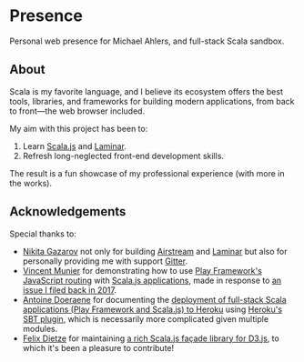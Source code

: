 # Presence

Personal web presence for Michael Ahlers, and full-stack Scala sandbox.

## About

Scala is my favorite language, and I believe its ecosystem offers the best tools, libraries, and frameworks for building modern applications, from back to front—the web browser included.

My aim with this project has been to:

1. Learn [Scala.js][scala-js] and [Laminar][laminar].
1. Refresh long-neglected front-end development skills.

The result is a fun showcase of my professional experience (with more in the works).

## Acknowledgements

Special thanks to:

- [Nikita Gazarov][github-nikita-gazarov] not only for building [Airstream][github-raquo-airstream] and [Laminar][github-raquo-laminar] but also for personally providing me with support [Gitter][gitter-laminar].
- [Vincent Munier][github-vincent-munier] for demonstrating how to use [Play Framework's JavaScript routing](https://www.playframework.com/documentation/2.8.x/ScalaJavascriptRouting) with [Scala.js applications](https://github.com/vmunier/play-with-scalajs-example-javascript-router/commit/54494bdeea50cde209c81305f405f8bdf0d156d6), made in response to [an issue I filed back in 2017](https://github.com/vmunier/play-scalajs.g8/issues/50).
- [Antoine Doeraene][github-antoine-doeraene] for documenting the [deployment of full-stack Scala applications (Play Framework and Scala.js) to Heroku](https://antoine-doeraene.medium.com/deploying-a-full-stack-scala-application-on-heroku-6d8093a913b3) using [Heroku's SBT plugin][github-heroku-sbt-heroku], which is necessarily more complicated given multiple modules.
- [Felix Dietze][github-felix-dietze] for maintaining [a rich Scala.js façade library for D3.js][github-fdietze-scala-js-d3v4], to which it's been a pleasure to contribute!

[github-antoine-doeraene]: https://github.com/sherpal
[github-felix-dietze]: https://github.com/fdietze
[github-nikita-gazarov]: https://github.com/raquo
[github-vincent-munier]: https://github.com/vmunier

[github-fdietze-scala-js-d3v4]: https://github.com/fdietze/scala-js-d3v4
[github-heroku-sbt-heroku]: https://github.com/heroku/sbt-heroku
[github-raquo-airstream]: https://github.com/raquo/Airstream
[github-raquo-laminar]: https://github.com/raquo/Laminar

[gitter-laminar]: https://gitter.im/Laminar_/Lobby

[twitter-kitlangton]: https://twitter.com/kitlangton

[laminar]: https://laminar.dev
[scala-js]: https://scala-js.org

[medium-antoine-doeraene]: https://antoine-doeraene.medium.com
